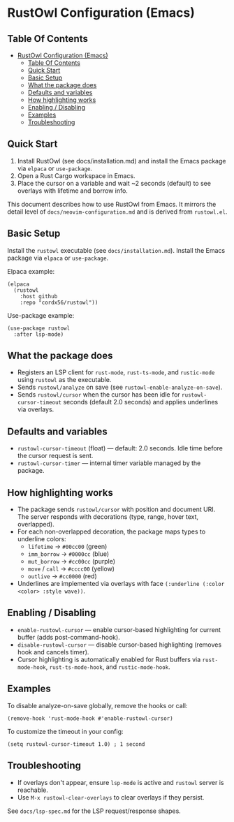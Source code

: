 # RustOwl Configuration (Emacs)

## Table Of Contents

<!--toc:start-->
- [RustOwl Configuration (Emacs)](#rustowl-configuration-emacs)
  - [Table Of Contents](#table-of-contents)
  - [Quick Start](#quick-start)
  - [Basic Setup](#basic-setup)
  - [What the package does](#what-the-package-does)
  - [Defaults and variables](#defaults-and-variables)
  - [How highlighting works](#how-highlighting-works)
  - [Enabling / Disabling](#enabling-disabling)
  - [Examples](#examples)
  - [Troubleshooting](#troubleshooting)
<!--toc:end-->

## Quick Start

1. Install RustOwl (see docs/installation.md) and install the Emacs package via `elpaca` or `use-package`.
2. Open a Rust Cargo workspace in Emacs.
3. Place the cursor on a variable and wait ~2 seconds (default) to see overlays with lifetime and borrow info.

This document describes how to use RustOwl from Emacs. It mirrors the detail level of `docs/neovim-configuration.md` and is derived from `rustowl.el`.

## Basic Setup

Install the `rustowl` executable (see `docs/installation.md`). Install the Emacs package via `elpaca` or `use-package`.

Elpaca example:

```elisp
(elpaca
  (rustowl
    :host github
    :repo "cordx56/rustowl"))
```

Use-package example:

```elisp
(use-package rustowl
  :after lsp-mode)
```

## What the package does

- Registers an LSP client for `rust-mode`, `rust-ts-mode`, and `rustic-mode` using `rustowl` as the executable.
- Sends `rustowl/analyze` on save (see `rustowl-enable-analyze-on-save`).
- Sends `rustowl/cursor` when the cursor has been idle for `rustowl-cursor-timeout` seconds (default 2.0 seconds) and applies underlines via overlays.

## Defaults and variables

- `rustowl-cursor-timeout` (float) — default: 2.0 seconds. Idle time before the cursor request is sent.
- `rustowl-cursor-timer` — internal timer variable managed by the package.

## How highlighting works

- The package sends `rustowl/cursor` with position and document URI. The server responds with decorations (type, range, hover text, overlapped).
- For each non-overlapped decoration, the package maps types to underline colors:
  - `lifetime` → `#00cc00` (green)
  - `imm_borrow` → `#0000cc` (blue)
  - `mut_borrow` → `#cc00cc` (purple)
  - `move` / `call` → `#cccc00` (yellow)
  - `outlive` → `#cc0000` (red)
- Underlines are implemented via overlays with face `(:underline (:color <color> :style wave))`.

## Enabling / Disabling

- `enable-rustowl-cursor` — enable cursor-based highlighting for current buffer (adds post-command-hook).
- `disable-rustowl-cursor` — disable cursor-based highlighting (removes hook and cancels timer).
- Cursor highlighting is automatically enabled for Rust buffers via `rust-mode-hook`, `rust-ts-mode-hook`, and `rustic-mode-hook`.

## Examples

To disable analyze-on-save globally, remove the hooks or call:

```elisp
(remove-hook 'rust-mode-hook #'enable-rustowl-cursor)
```

To customize the timeout in your config:

```elisp
(setq rustowl-cursor-timeout 1.0) ; 1 second
```

## Troubleshooting

- If overlays don't appear, ensure `lsp-mode` is active and `rustowl` server is reachable.
- Use `M-x rustowl-clear-overlays` to clear overlays if they persist.

See `docs/lsp-spec.md` for the LSP request/response shapes.
